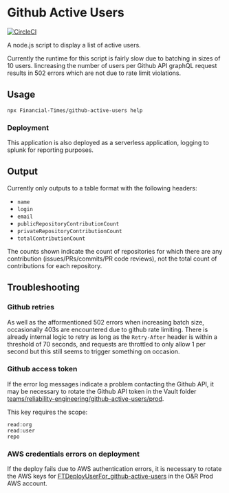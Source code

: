 # Github Active Users

[![CircleCI](https://circleci.com/gh/Financial-Times/github-active-users.svg?style=shield&circle-token=74e8df5e1522549733fcb7e999e1869e12fb2c30)](https://circleci.com/gh/Financial-Times/github-active-users)

A node.js script to display a list of active users.

Currently the runtime for this script is fairly slow due to batching in sizes of 10 users. Iincreasing the number of users per Github API graphQL request results in 502 errors which are not due to rate limit violations.

## Usage

```shell
npx Financial-Times/github-active-users help
```

### Deployment

This application is also deployed as a serverless application, logging to splunk for reporting purposes.

## Output

Currently only outputs to a table format with the following headers:

-   `name`
-   `login`
-   `email`
-   `publicRepositoryContributionCount`
-   `privateRepositoryContributionCount`
-   `totalContributionCount`

The counts shown indicate the count of repositories for which there are any contribution (issues/PRs/commits/PR code reviews), not the total count of contributions for each repository.

## Troubleshooting

### Github retries

As well as the afformentioned 502 errors when increasing batch size, occasionally 403s are encountered due to github rate limiting. There is already internal logic to retry as long as the `Retry-After` header is within a threshold of 70 seconds, and requests are throttled to only allow 1 per second but this still seems to trigger something on occasion.

### Github access token

If the error log messages indicate a problem contacting the Github API, it may be necessary to rotate the Github API token in the Vault folder [teams/reliability-engineering/github-active-users/prod](https://vault.in.ft.com:8080/ui/vault/secrets/secret/show/teams/reliability-engineering/github-active-users/prod).

This key requires the scope:

```text
read:org
read:user
repo
```

### AWS credentials errors on deployment

If the deploy fails due to AWS authentication errors, it is necessary to rotate the AWS keys for [FTDeployUserFor_github-active-users](https://console.aws.amazon.com/iam/home?region=eu-west-1#/users/FTDeployUserFor_github-active-users) in the O&R Prod AWS account.
